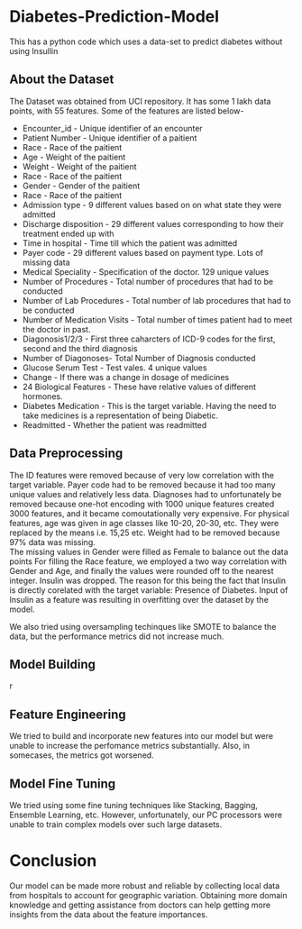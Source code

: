 # Diabetes-Prediction-Model
This has a python code which uses a data-set to predict diabetes without using Insullin
## About the Dataset
The Dataset was obtained from UCI repository. It has some 1 lakh data points, with 55 features. Some of the features are listed below-
* Encounter_id - Unique identifier of an encounter
* Patient Number - Unique identifier of a paitient
* Race - Race of the paitient
* Age - Weight of the paitient
* Weight - Weight of the paitient
* Race - Race of the paitient
* Gender - Gender of the paitient
* Race - Race of the paitient
* Admission type - 9 different values based on on what state they were admitted
* Discharge disposition - 29 different values corresponding to how their treatment ended up with
* Time in hospital - Time till which the patient was admitted
* Payer code - 29 different values based on payment type. Lots of missing data
* Medical Speciality - Specification of the doctor. 129 unique values
* Number of Procedures - Total number of procedures that had to be conducted
* Number of Lab Procedures - Total number of lab procedures that had to be conducted
* Number of Medication Visits - Total number of times patient had to meet the doctor in past. 
* Diagonosis1/2/3 - First three caharcters of ICD-9 codes for the first, second and the third diagnosis
* Number of Diagonoses- Total Number of Diagnosis conducted
* Glucose Serum Test - Test vales. 4 unique values
* Change - If there was a change in dosage of medicines
* 24 Biological Features - These have relative values of different hormones.
* Diabetes Medication - This is the target variable. Having the need to take medicines is a representation of being Diabetic.
* Readmitted - Whether the patient was readmitted

## Data Preprocessing
The ID features were removed because of very low correlation with the target variable. Payer code had to be removed because it had too many unique values and relatively less data. Diagnoses had to unfortunately be removed because one-hot encoding with 1000 unique features created 3000 features, and it became comoutationally very expensive. For physical features, age was given in age classes like 10-20, 20-30, etc. They were replaced by the means i.e. 15,25 etc.
Weight had to be removed because 97% data was missing.  
The missing values in Gender were filled as Female to balance out the data points
For filling the Race feature, we employed a two way correlation with Gender and Age, and finally the values were rounded off to the nearest integer. 
Insulin was dropped. The reason for this being the fact that Insulin is directly corelated with the target variable: Presence of Diabetes. Input of Insulin as a feature was resulting in overfitting over the dataset by the model.

We also tried using oversampling techinques like SMOTE to balance the data, but the performance metrics did not increase much. 


## Model Building
r


## Feature Engineering
We tried to build and incorporate new features into our model but were unable to increase the perfomance metrics substantially. Also, in somecases, the metrics got worsened.

## Model Fine Tuning
We tried using some fine tuning techniques like Stacking, Bagging, Ensemble Learning, etc. However, unfortunately, our PC processors were unable to train complex models over such large datasets.

# Conclusion
Our model can be made more robust and reliable by collecting local data from hospitals to account for geographic variation. Obtaining more domain knowledge and getting assistance from doctors can help getting more insights from the data about the feature importances. 

